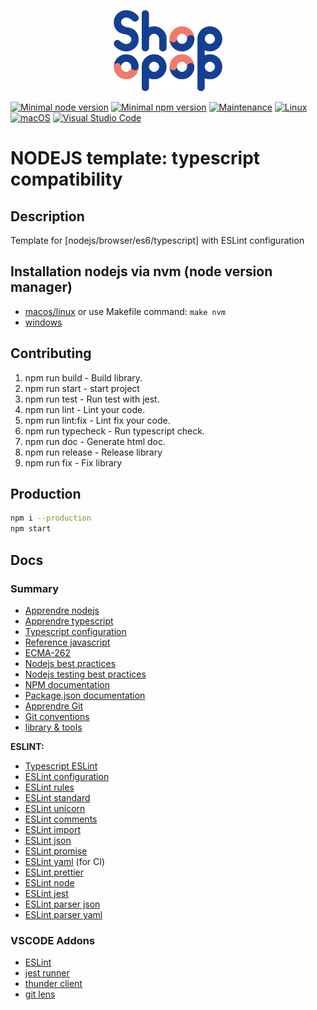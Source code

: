 <p align="center">
    <img src="./shopopop.png"
        height="130">
</p>

[![Minimal node version](https://img.shields.io/static/v1?label=node&message=%3E=14.16&logo=node.js&color)](https://nodejs.org/about/releases/)
[![Minimal npm version](https://img.shields.io/static/v1?label=npm&message=%3E=6.14.12&logo=npm&color)](https://github.com/npm/cli/releases)
[![Maintenance](https://img.shields.io/badge/Maintained%3F-yes-green.svg)](https://GitHub.com/Naereen/StrapDown.js/graphs/commit-activity)
[![Linux](https://svgshare.com/i/Zhy.svg)](https://svgshare.com/i/Zhy.svg)
[![macOS](https://svgshare.com/i/ZjP.svg)](https://svgshare.com/i/ZjP.svg)
[![Visual Studio Code](https://img.shields.io/badge/--007ACC?logo=visual%20studio%20code&logoColor=ffffff)](https://code.visualstudio.com/)

# NODEJS template: typescript compatibility

## Description

Template for [nodejs/browser/es6/typescript] with ESLint configuration

## Installation nodejs via nvm (node version manager)

- [macos/linux](https://github.com/nvm-sh/nvm) or use Makefile command: ```make nvm```
- [windows](https://github.com/coreybutler/nvm-windows)

## Contributing

1. npm run build - Build library.
2. npm run start - start project
3. npm run test - Run test with jest.
4. npm run lint - Lint your code.
5. npm run lint:fix - Lint fix your code.
6. npm run typecheck - Run typescript check.
7. npm run doc - Generate html doc.
8. npm run release - Release library
9. npm run fix - Fix library

## Production

```bash
npm i --production
npm start
```

## Docs

### Summary

- [Apprendre nodejs](https://github.com/stephendltg/nodebook)
- [Apprendre typescript](https://www.typescriptlang.org/fr/)
- [Typescript configuration](https://github.com/tsconfig/bases)
- [Reference javascript](https://developer.mozilla.org/fr/docs/Web/JavaScript/Reference)
- [ECMA-262](https://www.ecma-international.org/publications-and-standards/standards/ecma-262/)
- [Nodejs best practices](https://github.com/goldbergyoni/nodebestpractices)
- [Nodejs testing best practices](https://github.com/goldbergyoni/javascript-testing-best-practices)
- [NPM documentation](https://docs.npmjs.com/cli/v8/commands)
- [Package.json documentation](https://docs.npmjs.com/cli/v8/configuring-npm/package-json)
- [Apprendre Git](https://www.atlassian.com/fr/git/tutorials/setting-up-a-repository)
- [Git conventions](conventions.md)
- [library & tools](tools.md)

**ESLINT:**

- [Typescript ESLint](https://typescript-eslint.io)
- [ESLint configuration](https://eslint.org/docs/user-guide/configuring/)
- [ESLint rules](https://eslint.org/docs/rules/)
- [ESLint standard](https://www.npmjs.com/package/eslint-config-standard)
- [ESLint unicorn](https://github.com/sindresorhus/eslint-plugin-unicorn)
- [ESLint comments](https://mysticatea.github.io/eslint-plugin-eslint-comments/)
- [ESLint import](https://github.com/import-js/eslint-plugin-import)
- [ESLint json](https://www.npmjs.com/package/eslint-plugin-jsonc)
- [ESLint promise](https://www.npmjs.com/package/eslint-plugin-promise)
- [ESLint yaml](https://www.npmjs.com/package/eslint-plugin-yml) (for CI)
- [ESLint prettier](https://github.com/prettier/eslint-config-prettier)
- [ESLint node](https://www.npmjs.com/package/eslint-plugin-n)
- [ESLint jest](https://www.npmjs.com/package/eslint-plugin-jest)
- [ESLint parser json](https://www.npmjs.com/package/jsonc-eslint-parser)
- [ESLint parser yaml](https://www.npmjs.com/package/yaml-eslint-parser)

### VSCODE Addons

- [ESLint](https://marketplace.visualstudio.com/items?itemName=dbaeumer.vscode-eslint)
- [jest runner](https://marketplace.visualstudio.com/items?itemName=firsttris.vscode-jest-runner)
- [thunder client](https://marketplace.visualstudio.com/items?itemName=rangav.vscode-thunder-client)
- [git lens](https://marketplace.visualstudio.com/items?itemName=eamodio.gitlens)
